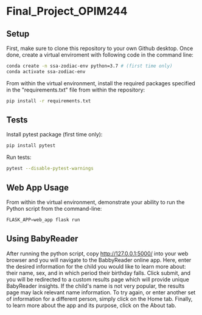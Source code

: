 # Final_Project_OPIM244

## Setup

First, make sure to clone this repository to your own Github desktop. Once done, create a virtual enviroment with following code in the command line:

```sh
conda create -n ssa-zodiac-env python=3.7 # (first time only)
conda activate ssa-zodiac-env 
```

From within the virtual environment, install the required packages specified in the "requirements.txt" file from within the repository: 

```sh
pip install -r requirements.txt
```

## Tests

Install pytest package (first time only):

```sh
pip install pytest
```

Run tests:

```sh
pytest --disable-pytest-warnings
```

## Web App Usage

From within the virtual environment, demonstrate your ability to run the Python script from the command-line:

```py
FLASK_APP=web_app flask run
```

## Using BabyReader

After running the python script, copy  http://127.0.0.1:5000/ into your web browser and you will navigate to the BabbyReader online app. Here, enter the desired information for the child you would like to learn more about: their name, sex, and in which period their birthday falls. Click submit, and you will be redirected to a custom results page which will provide unique BabyReader insights. If the child's name is not very popular, the results page may lack relevant name information. To try again, or enter another set of information for a different person, simply click on the Home tab. Finally, to learn more about the app and its purpose, click on the About tab.